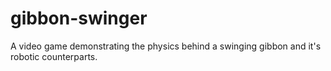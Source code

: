 gibbon-swinger
==============

A video game demonstrating the physics behind a swinging gibbon and it's robotic counterparts. 
